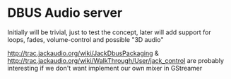 # DBUS Audio server

Initially will be trivial, just to test the concept, later will add support for loops, fades, volume-control and possible "3D audio"

http://trac.jackaudio.org/wiki/JackDbusPackaging & http://trac.jackaudio.org/wiki/WalkThrough/User/jack_control are probably interesting if we don't want implement our own mixer in GStreamer
